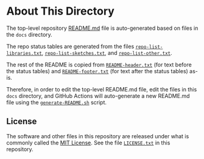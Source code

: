 # About This Directory

The top-level repository [README.md][1] file is auto-generated based on files in the `docs` directory.

The repo status tables are generated from the files [`repo-list-libraries.txt`][2], [`repo-list-sketches.txt`][3], and [`repo-list-other.txt`][4].

The rest of the README is copied from [`README-header.txt`][5] (for text before the status tables) and [`README-footer.txt`][6] (for text after the status tables) as-is.

Therefore, in order to edit the top-level README.md file, edit the files in this `docs` directory, and GitHub Actions will auto-generate a new README.md file using the [`generate-README.sh`][7] script.

## License

The software and other files in this repository are released under what is commonly called the [MIT License][100]. See the file [`LICENSE.txt`][101] in this repository.

[1]: ../README.md
[2]: ./repo-list-libraries.txt
[3]: ./repo-list-sketches.txt
[4]: ./repo-list-other.txt
[5]: ./README-header.txt
[6]: ./README-footer.txt
[7]: ../tools/generate-README.sh
[100]: https://choosealicense.com/licenses/mit/
[101]: ../LICENSE.txt
[200]: https://github.com/Andy4495/Repo-Status
